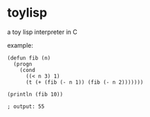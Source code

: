 # toylisp
a toy lisp interpreter in C

example:
```
(defun fib (n)
  (progn
    (cond
      ((< n 3) 1)
      (t (+ (fib (- n 1)) (fib (- n 2)))))))

(println (fib 10))

; output: 55
```
